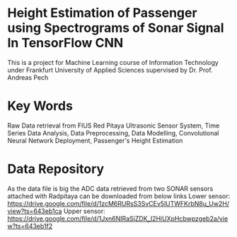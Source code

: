 # Height Estimation of Passenger using Spectrograms of Sonar Signal In TensorFlow CNN
This is a project for Machine Learning course of Information Technology under Frankfurt University of Applied Sciences supervised by Dr. Prof. Andreas Pech
# Key Words
Raw Data retrieval from FIUS Red Pitaya Ultrasonic Sensor System, Time Series Data Analysis, Data Preprocessing, Data Modelling, Convolutional Neural Network Deployment, Passenger's Height Estimation
# Data Repository
As the data file is big the ADC data retrieved from two SONAR sensors attached with Radpitaya can be downloaded from below links
Lower sensor: https://drive.google.com/file/d/1zcM6RURsS3SvCEv5lUTWFKrbN8u_Uw2H/view?ts=643eb1ca
Upper sensor: https://drive.google.com/file/d/1Jxn6NIRaSjZDK_I2HiUXpHcbwpzgeb2a/view?ts=643eb1f2
